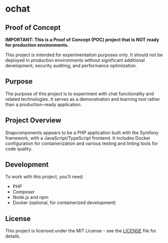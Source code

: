 # ochat

## Proof of Concept

**IMPORTANT: This is a Proof of Concept (POC) project that is NOT ready for production environments.**

This project is intended for experimentation purposes only. It should not be deployed in production environments without significant additional development, security auditing, and performance optimization.

## Purpose

The purpose of this project is to experiment with chat functionality and related technologies. It serves as a demonstration and learning tool rather than a production-ready application.

## Project Overview

Snapcomponents appears to be a PHP application built with the Symfony framework, with a JavaScript/TypeScript frontend. It includes Docker configuration for containerization and various testing and linting tools for code quality.

## Development

To work with this project, you'll need:
- PHP
- Composer
- Node.js and npm
- Docker (optional, for containerized development)

## License

This project is licensed under the MIT License - see the [LICENSE](LICENSE) file for details.
